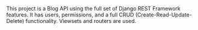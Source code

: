 This project is a Blog API using the full set of Django REST Framework features. 
It has users, permissions, and a full CRUD (Create-Read-Update-Delete) functionality. 
Viewsets and routers are used.


